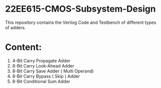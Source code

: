 
# 22EE615-CMOS-Subsystem-Design
This repository contains the Verilog Code and Testbench of different types of adders.

# Content:
1. 4-Bit Carry Propagate Adder 
2. 8-Bit Carry Look-Ahead Adder 
3. 8-Bit Carry Save Adder ( Multi Operand)  
4. 8-Bit Carry Bypass ( Skip ) Adder 
5. 8-Bit Conditional Sum Adder 
